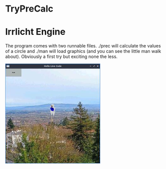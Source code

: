 # TryPreCalc
# Irrlicht Engine
The program comes with two runnable files. ./prec will calculate the values of a circle and ./man will load graphics (and you can see the little man walk about). Obviously a first try but exciting none the less.

![Image of man in-game](/precscreen_sm.jpg)
